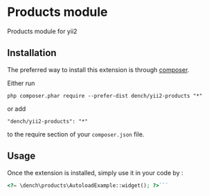 Products module
===============
Products module for yii2

Installation
------------

The preferred way to install this extension is through [composer](http://getcomposer.org/download/).

Either run

```
php composer.phar require --prefer-dist dench/yii2-products "*"
```

or add

```
"dench/yii2-products": "*"
```

to the require section of your `composer.json` file.


Usage
-----

Once the extension is installed, simply use it in your code by  :

```php
<?= \dench\products\AutoloadExample::widget(); ?>```